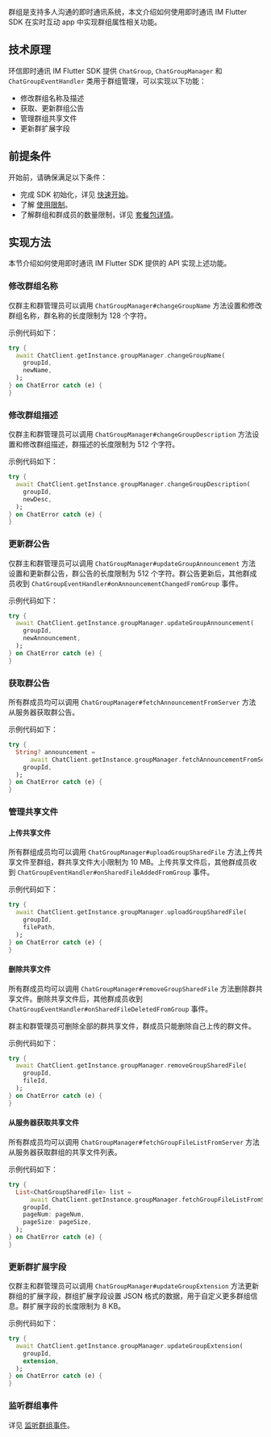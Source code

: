 群组是支持多人沟通的即时通讯系统，本文介绍如何使用即时通讯 IM Flutter SDK 在实时互动 app 中实现群组属性相关功能。

## 技术原理

环信即时通讯 IM Flutter SDK 提供 `ChatGroup`, `ChatGroupManager` 和 `ChatGroupEventHandler` 类用于群组管理，可以实现以下功能：

- 修改群组名称及描述
- 获取、更新群组公告
- 管理群组共享文件
- 更新群扩展字段

## 前提条件

开始前，请确保满足以下条件：

- 完成 SDK 初始化，详见 [快速开始](./agora_chat_get_started_flutter)。
- 了解 [使用限制](./agora_chat_limitation)。
- 了解群组和群成员的数量限制，详见 [套餐包详情](./agora_chat_plan)。

## 实现方法

本节介绍如何使用即时通讯 IM Flutter SDK 提供的 API 实现上述功能。

### 修改群组名称

仅群主和群管理员可以调用 `ChatGroupManager#changeGroupName` 方法设置和修改群组名称，群名称的长度限制为 128 个字符。

示例代码如下：

```dart
try {
  await ChatClient.getInstance.groupManager.changeGroupName(
    groupId,
    newName,
  );
} on ChatError catch (e) {
}
```

### 修改群组描述

仅群主和群管理员可以调用 `ChatGroupManager#changeGroupDescription` 方法设置和修改群组描述，群描述的长度限制为 512 个字符。

示例代码如下：

```dart
try {
  await ChatClient.getInstance.groupManager.changeGroupDescription(
    groupId,
    newDesc,
  );
} on ChatError catch (e) {
}
```

### 更新群公告

仅群主和群管理员可以调用 `ChatGroupManager#updateGroupAnnouncement` 方法设置和更新群公告，群公告的长度限制为 512 个字符。群公告更新后，其他群成员收到 `ChatGroupEventHandler#onAnnouncementChangedFromGroup` 事件。

示例代码如下：

```dart
try {
  await ChatClient.getInstance.groupManager.updateGroupAnnouncement(
    groupId,
    newAnnouncement,
  );
} on ChatError catch (e) {
}
```

### 获取群公告

所有群成员均可以调用 `ChatGroupManager#fetchAnnouncementFromServer` 方法从服务器获取群公告。

示例代码如下：

```dart
try {
  String? announcement =
      await ChatClient.getInstance.groupManager.fetchAnnouncementFromServer(
    groupId,
  );
} on ChatError catch (e) {
}
```

### 管理共享文件

#### 上传共享文件

所有群组成员均可以调用 `ChatGroupManager#uploadGroupSharedFile` 方法上传共享文件至群组，群共享文件大小限制为 10 MB。上传共享文件后，其他群成员收到 `ChatGroupEventHandler#onSharedFileAddedFromGroup` 事件。

示例代码如下：

```dart
try {
  await ChatClient.getInstance.groupManager.uploadGroupSharedFile(
    groupId,
    filePath,
  );
} on ChatError catch (e) {
}
```

#### 删除共享文件

所有群成员均可以调用 `ChatGroupManager#removeGroupSharedFile` 方法删除群共享文件。删除共享文件后，其他群成员收到 `ChatGroupEventHandler#onSharedFileDeletedFromGroup` 事件。

群主和群管理员可删除全部的群共享文件，群成员只能删除自己上传的群文件。

示例代码如下：

```dart
try {
  await ChatClient.getInstance.groupManager.removeGroupSharedFile(
    groupId,
    fileId,
  );
} on ChatError catch (e) {
}
```

#### 从服务器获取共享文件

所有群成员均可以调用 `ChatGroupManager#fetchGroupFileListFromServer` 方法从服务器获取群组的共享文件列表。

示例代码如下：

```dart
try {
  List<ChatGroupSharedFile> list =
      await ChatClient.getInstance.groupManager.fetchGroupFileListFromServer(
    groupId,
    pageNum: pageNum,
    pageSize: pageSize,
  );
} on ChatError catch (e) {
}
```

### 更新群扩展字段

仅群主和群管理员可以调用 `ChatGroupManager#updateGroupExtension` 方法更新群组的扩展字段，群组扩展字段设置 JSON 格式的数据，用于自定义更多群组信息。群扩展字段的长度限制为 8 KB。

示例代码如下：

```dart
try {
  await ChatClient.getInstance.groupManager.updateGroupExtension(
    groupId,
    extension,
  );
} on ChatError catch (e) {
}
```

### 监听群组事件

详见 [监听群组事件](./agora_chat_group_flutter#监听群组事件)。